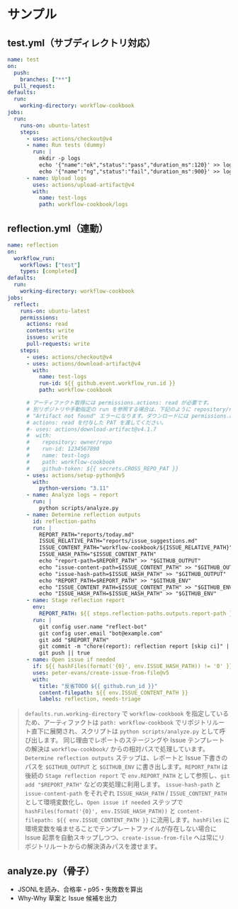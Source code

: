 # サンプル

## test.yml（サブディレクトリ対応）
```yaml
name: test
on:
  push:
    branches: ["**"]
  pull_request:
defaults:
  run:
    working-directory: workflow-cookbook
jobs:
  run:
    runs-on: ubuntu-latest
    steps:
      - uses: actions/checkout@v4
      - name: Run tests (dummy)
        run: |
          mkdir -p logs
          echo '{"name":"ok","status":"pass","duration_ms":120}' >> logs/test.jsonl
          echo '{"name":"ng","status":"fail","duration_ms":900}' >> logs/test.jsonl
      - name: Upload logs
        uses: actions/upload-artifact@v4
        with:
          name: test-logs
          path: workflow-cookbook/logs
```

## reflection.yml（連動）
```yaml
name: reflection
on:
  workflow_run:
    workflows: ["test"]
    types: [completed]
defaults:
  run:
    working-directory: workflow-cookbook
jobs:
  reflect:
    runs-on: ubuntu-latest
    permissions:
      actions: read
      contents: write
      issues: write
      pull-requests: write
    steps:
      - uses: actions/checkout@v4
      - uses: actions/download-artifact@v4
        with:
          name: test-logs
          run-id: ${{ github.event.workflow_run.id }}
          path: workflow-cookbook

      # アーティファクト取得には permissions.actions: read が必要です。
      # 別リポジトリや手動指定の run を参照する場合は、下記のように repository/run-id/github-token を明示しないと
      # "Artifact not found" エラーになります。ダウンロードには permissions.actions: read が必須で、github-token には
      # actions: read を付与した PAT を渡してください。
      #- uses: actions/download-artifact@v4.1.7
      #  with:
      #    repository: owner/repo
      #    run-id: 1234567890
      #    name: test-logs
      #    path: workflow-cookbook
      #    github-token: ${{ secrets.CROSS_REPO_PAT }}
      - uses: actions/setup-python@v5
        with:
          python-version: "3.11"
      - name: Analyze logs → report
        run: |
          python scripts/analyze.py
      - name: Determine reflection outputs
        id: reflection-paths
        run: |
          REPORT_PATH="reports/today.md"
          ISSUE_RELATIVE_PATH="reports/issue_suggestions.md"
          ISSUE_CONTENT_PATH="workflow-cookbook/${ISSUE_RELATIVE_PATH}"
          ISSUE_HASH_PATH="$ISSUE_CONTENT_PATH"
          echo "report-path=$REPORT_PATH" >> "$GITHUB_OUTPUT"
          echo "issue-content-path=$ISSUE_CONTENT_PATH" >> "$GITHUB_OUTPUT"
          echo "issue-hash-path=$ISSUE_HASH_PATH" >> "$GITHUB_OUTPUT"
          echo "REPORT_PATH=$REPORT_PATH" >> "$GITHUB_ENV"
          echo "ISSUE_CONTENT_PATH=$ISSUE_CONTENT_PATH" >> "$GITHUB_ENV"
          echo "ISSUE_HASH_PATH=$ISSUE_HASH_PATH" >> "$GITHUB_ENV"
      - name: Stage reflection report
        env:
          REPORT_PATH: ${{ steps.reflection-paths.outputs.report-path }}
        run: |
          git config user.name "reflect-bot"
          git config user.email "bot@example.com"
          git add "$REPORT_PATH"
          git commit -m "chore(report): reflection report [skip ci]" || echo "no changes"
          git push || true
      - name: Open issue if needed
        if: ${{ hashFiles(format('{0}', env.ISSUE_HASH_PATH)) != '0' }}
        uses: peter-evans/create-issue-from-file@v5
        with:
          title: "反省TODO ${{ github.run_id }}"
          content-filepath: ${{ env.ISSUE_CONTENT_PATH }}
          labels: reflection, needs-triage
```

> `defaults.run.working-directory` で `workflow-cookbook` を指定しているため、アーティファクトは `path: workflow-cookbook` でリポジトリルート直下に展開され、スクリプトは `python scripts/analyze.py` として呼び出します。
> 同じ理由でレポートのステージングや Issue テンプレートの解決は `workflow-cookbook/` からの相対パスで処理しています。
> `Determine reflection outputs` ステップは、レポートと Issue 下書きのパスを `$GITHUB_OUTPUT` と `$GITHUB_ENV` に書き出します。`REPORT_PATH` は後続の `Stage reflection report` で `env.REPORT_PATH` として参照し、`git add "$REPORT_PATH"` などの実処理に利用します。
> `issue-hash-path` と `issue-content-path` をそれぞれ `ISSUE_HASH_PATH` / `ISSUE_CONTENT_PATH` として環境変数化し、`Open issue if needed` ステップで `hashFiles(format('{0}', env.ISSUE_HASH_PATH))` と `content-filepath: ${{ env.ISSUE_CONTENT_PATH }}` に流用します。`hashFiles` に環境変数を噛ませることでテンプレートファイルが存在しない場合に Issue 起票を自動スキップしつつ、`create-issue-from-file` へは常にリポジトリルートからの解決済みパスを渡せます。

## analyze.py（骨子）
- JSONLを読み、合格率・p95・失敗数を算出
- Why-Why 草案と Issue 候補を出力
